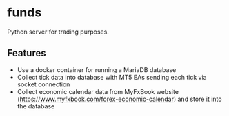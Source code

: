 # funds

Python server for trading purposes.

## Features
- Use a docker container for running a MariaDB database
- Collect tick data into database with MT5 EAs sending each tick via socket connection
- Collect economic calendar data from MyFxBook website (https://www.myfxbook.com/forex-economic-calendar) and store it into the database


